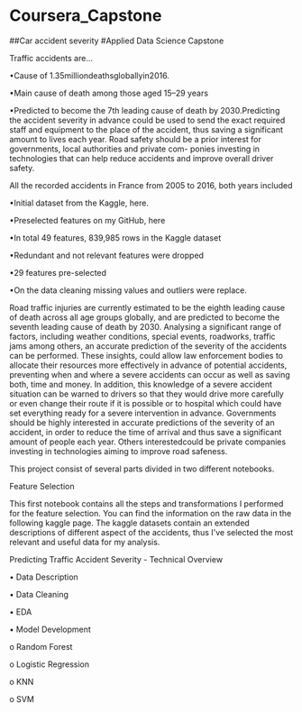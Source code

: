 # Coursera_Capstone

##Car accident severity
#Applied Data Science Capstone


Traffic accidents are... 

•Cause of 1.35milliondeathsgloballyin2016. 

•Main cause of death among those aged 15–29 years 

•Predicted to become the 7th leading cause of death by 2030.Predicting the accident severity in advance could be used to send the exact required staff and equipment to the place of the accident, thus saving a significant amount to lives each year. Road safety should be a prior interest for governments, local authorities and private com- ponies investing in technologies that can help reduce accidents and improve overall driver safety.

All the recorded accidents in France from 2005 to 2016, both years included

•Initial dataset from the Kaggle, here.

•Preselected features on my GitHub, here

•In total 49 features, 839,985 rows in the Kaggle dataset

•Redundant and not relevant features were dropped

•29 features pre-selected

•On the data cleaning missing values and outliers were replace.

Road traffic injuries are currently estimated to be the eighth leading cause of death across all age groups globally, and are predicted to become the seventh leading cause of death by 2030.
Analysing a significant range of factors, including weather conditions, special events, roadworks, traffic jams among others, an accurate prediction of the severity of the accidents can be performed.
These insights, could allow law enforcement bodies to allocate their resources more effectively in advance of potential accidents, preventing when and where a severe accidents can occur as well as saving both, time and money. In addition, this knowledge of a severe accident situation can be warned to drivers so that they would drive more carefully or even change their route if it is possible or to hospital which could have set everything ready for a severe intervention in advance.
Governments should be highly interested in accurate predictions of the severity of an accident, in order to reduce the time of arrival and thus save a significant amount of people each year. Others interestedcould be private companies investing in technologies aiming to improve road safeness.

This project consist of several parts divided in two different notebooks.

Feature Selection

This first notebook contains all the steps and transformations I performed for the feature selection. You can find the information on the raw data in the following kaggle page. The kaggle datasets contain an extended descriptions of different aspect of the accidents, thus I've selected the most relevant and useful data for my analysis.

Predicting Traffic Accident Severity - Technical Overview

•	Data Description

•	Data Cleaning

•	EDA

•	Model Development 

o	Random Forest

o	Logistic Regression

o	KNN

o	SVM


